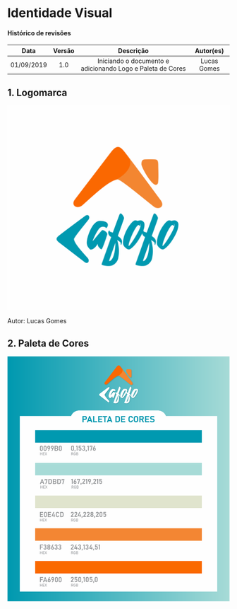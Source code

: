 # Identidade Visual

#### Histórico de revisões
|   Data   |  Versão  |        Descrição       |          Autor(es)          |
|:--------:|:--------:|:----------------------:|:---------------------------:|
|01/09/2019|1.0| Iniciando o documento e adicionando Logo e Paleta de Cores |Lucas Gomes|

## 1. Logomarca

![Logomarca](img/logoFundoBranco.png)

Autor: Lucas Gomes

## 2. Paleta de Cores

![Paleta](img/paleta-cafofo.png)
